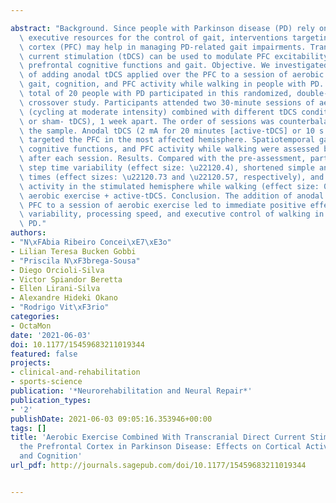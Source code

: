---
abstract: "Background. Since people with Parkinson disease (PD) rely on limited prefrontal\
  \ executive resources for the control of gait, interventions targeting the prefrontal\
  \ cortex (PFC) may help in managing PD-related gait impairments. Transcranial direct\
  \ current stimulation (tDCS) can be used to modulate PFC excitability and improve\
  \ prefrontal cognitive functions and gait. Objective. We investigated the effects\
  \ of adding anodal tDCS applied over the PFC to a session of aerobic exercise on\
  \ gait, cognition, and PFC activity while walking in people with PD. Methods. A\
  \ total of 20 people with PD participated in this randomized, double-blinded, sham-controlled\
  \ crossover study. Participants attended two 30-minute sessions of aerobic exercise\
  \ (cycling at moderate intensity) combined with different tDCS conditions (active-\
  \ or sham- tDCS), 1 week apart. The order of sessions was counterbalanced across\
  \ the sample. Anodal tDCS (2 mA for 20 minutes [active-tDCS] or 10 s [sham-tDCS])\
  \ targeted the PFC in the most affected hemisphere. Spatiotemporal gait parameters,\
  \ cognitive functions, and PFC activity while walking were assessed before and immediately\
  \ after each session. Results. Compared with the pre-assessment, participants decreased\
  \ step time variability (effect size: \u22120.4), shortened simple and choice reaction\
  \ times (effect sizes: \u22120.73 and \u22120.57, respectively), and increased PFC\
  \ activity in the stimulated hemisphere while walking (effect size: 0.54) only after\
  \ aerobic exercise + active-tDCS. Conclusion. The addition of anodal tDCS over the\
  \ PFC to a session of aerobic exercise led to immediate positive effects on gait\
  \ variability, processing speed, and executive control of walking in people with\
  \ PD."
authors:
- "N\xFAbia Ribeiro Concei\xE7\xE3o"
- Lilian Teresa Bucken Gobbi
- "Priscila N\xF3brega-Sousa"
- Diego Orcioli-Silva
- Victor Spiandor Beretta
- Ellen Lirani-Silva
- Alexandre Hideki Okano
- "Rodrigo Vit\xF3rio"
categories:
- OctaMon
date: '2021-06-03'
doi: 10.1177/15459683211019344
featured: false
projects:
- clinical-and-rehabilitation
- sports-science
publication: '*Neurorehabilitation and Neural Repair*'
publication_types:
- '2'
publishDate: 2021-06-03 09:05:16.353946+00:00
tags: []
title: 'Aerobic Exercise Combined With Transcranial Direct Current Stimulation Over
  the Prefrontal Cortex in Parkinson Disease: Effects on Cortical Activity, Gait,
  and Cognition'
url_pdf: http://journals.sagepub.com/doi/10.1177/15459683211019344

---
